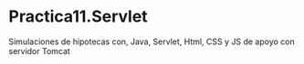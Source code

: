 # Practica11.Servlet
Simulaciones de hipotecas con, Java, Servlet, Html, CSS y JS de apoyo con servidor Tomcat
